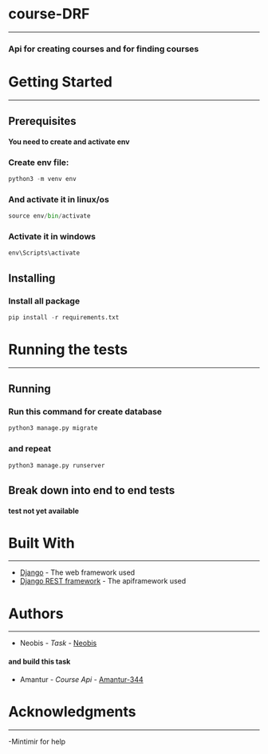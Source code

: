 # course-DRF
____
### Api for creating courses and for finding courses
# Getting Started
____
## Prerequisites
#### You need to create and activate env 
### Create env file:
```python
python3 -m venv env
```
### And activate it in linux/os
```python 
source env/bin/activate
```
### Activate it in windows 
```python
env\Scripts\activate
```

## Installing
### Install all package
```python
pip install -r requirements.txt
```

# Running the tests
____
## Running
### Run this command for create database
```python
python3 manage.py migrate
```
### and repeat
```python
python3 manage.py runserver
```
## Break down into end to end tests
#### test not yet available

# Built With
___
- [Django](https://www.djangoproject.com/) - The web framework used
- [Django REST framework](https://www.django-rest-framework.org/) - The apiframework used

# Authors
____
- Neobis - _Task_ - [Neobis](https://neobis.com/)
#### and build this task
- Amantur - _Course Api_ - [Amantur-344](https://github.com/Amantur-344)

# Acknowledgments
____
-Mintimir for help 

